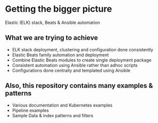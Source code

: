 # Getting the bigger picture
Elastic (ELK) stack, Beats & Ansible automation

## What we are trying to achieve
- ELK stack deployment, clustering and configuration done consistently
- Elastic Beats family automation and deployment
- Combine Elastic Beats modules to create single deployment package
- Consistent automation using Ansible rather than adhoc scripts
- Configurations done centrally and templated using Ansible

## Also, this repository contains many examples & patterns
- Various documentation and Kubernetes examples
- Pipeline examples
- Sample Data & index patterns and filters

